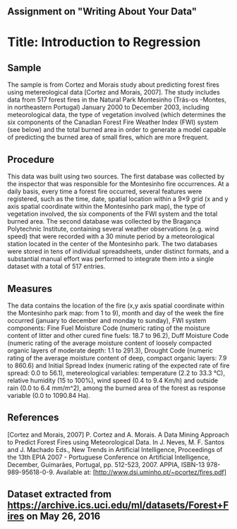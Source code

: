 ## Assignment on "Writing About Your Data"
# Title: Introduction to Regression

## Sample
The sample is from Cortez and Morais study about predicting forest fires using metereological data [Cortez and Morais, 2007]. The study includes data from 517 forest fires in the Natural Park Montesinho (Trás-os -Montes, in northeastern Portugal) January 2000 to December 2003, including meteorological data, the type of vegetation involved (which determines the six components of the Canadian Forest Fire Weather Index (FWI) system (see below) and the total burned area in order to generate a model capable of predicting the burned area of small fires, which are more frequent.

## Procedure
This data was built using two sources. The first database was collected by the inspector that was responsible for the Montesinho fire occurrences. At a daily basis, every time a forest fire occurred, several features were registered, such as the time, date, spatial location within a 9×9 grid (x and y axis spatial coordinate within the Montesinho park map), the type of vegetation involved, the six components of the FWI system and the total burned area. The second database was collected by the Bragança Polytechnic Institute, containing several weather observations (e.g. wind speed) that were recorded with a 30 minute period by a meteorological station located in the center of the Montesinho park. The two databases were stored in tens of individual spreadsheets, under distinct formats, and a substantial manual effort was performed to integrate them into a single dataset with a total of 517 entries.

## Measures
The data contains the location of the fire (x,y axis spatial coordinate within the Montesinho park map: from 1 to 9), month and day of the week the fire occurred (january to december and monday to sunday), FWI system components: Fine Fuel Moisture Code (numeric rating of the moisture content of litter and other cured fine fuels: 18.7 to 96.2), Duff Moisture Code (numeric rating of the average moisture content of loosely compacted organic layers of moderate depth: 1.1 to 291.3), Drought Code (numeric rating of the average moisture content of deep, compact organic layers: 7.9 to 860.6) and Initial Spread Index (numeric rating of the expected rate of fire spread: 0.0 to 56.1), metereological variables: temperature (2.2 to 33.3 °C), relative humidity (15 to 100%), wind speed (0.4 to 9.4 Km/h) and outside rain (0.0 to 6.4 mm/m^2), among the burned area of the forest as response variable (0.0 to 1090.84 Ha).

## References
[Cortez and Morais, 2007] P. Cortez and A. Morais. A Data Mining Approach to Predict Forest Fires using Meteorological Data. In J. Neves, M. F. Santos and J. Machado Eds., New Trends in Artificial Intelligence, Proceedings of the 13th EPIA 2007 - Portuguese Conference on Artificial Intelligence, December, Guimarães, Portugal, pp. 512-523, 2007. APPIA, ISBN-13 978-989-95618-0-9. Available at: [http://www.dsi.uminho.pt/~pcortez/fires.pdf]

## Dataset extracted from https://archive.ics.uci.edu/ml/datasets/Forest+Fires on May 26, 2016

